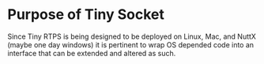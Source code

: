 # Purpose of Tiny Socket

Since Tiny RTPS is being designed to be deployed on Linux, Mac, and 
NuttX (maybe one day windows) it is pertinent to wrap OS depended
code into an interface that can be extended and altered as such.  
